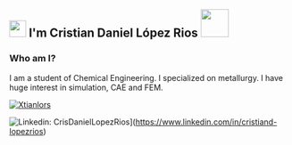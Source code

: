 <h2><img src="https://emojis.slackmojis.com/emojis/images/1643515023/10521/meow_code.gif?1643515023" width="30"/> I'm Cristian Daniel López Rios <img src="https://media.giphy.com/media/eJLQ2EDWIPHyJJoAzk/giphy.gif" width="50"></h2>

### Who am I?

I am a student of Chemical Engineering. I specialized on metallurgy.
I have huge interest in simulation, CAE and FEM.

[![Xtianlors](https://github-readme-stats.vercel.app/api?username=XtianLors)](https://github.com/XtianLors/github-readme-stats)

![Linkedin: CrisDanielLopezRios](https://img.shields.io/badge/-Cris-blue-blue?style=flat-square&logo=Linkedin&logoColor=white&link=www.linkedin.com/in/cristian-daniel-lópez-rios-48b3ba128)](https://www.linkedin.com/in/cristiand-lopezrios)
